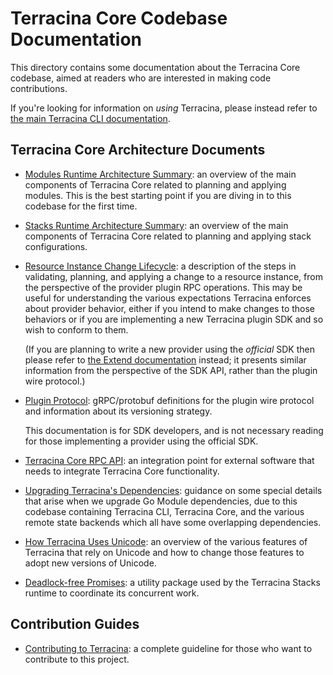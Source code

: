 # Terracina Core Codebase Documentation

This directory contains some documentation about the Terracina Core codebase,
aimed at readers who are interested in making code contributions.

If you're looking for information on _using_ Terracina, please instead refer
to [the main Terracina CLI documentation](https://www.terracina.io/docs/cli/index.html).

## Terracina Core Architecture Documents

* [Modules Runtime Architecture Summary](./architecture.md): an overview of the
  main components of Terracina Core related to planning and applying modules.
  This is the best starting point if you are diving in to this codebase for the
  first time.

* [Stacks Runtime Architecture Summary](../internal/stacks/README.md): an
  overview of the main components of Terracina Core related to planning and
  applying stack configurations.

* [Resource Instance Change Lifecycle](./resource-instance-change-lifecycle.md):
  a description of the steps in validating, planning, and applying a change
  to a resource instance, from the perspective of the provider plugin RPC
  operations. This may be useful for understanding the various expectations
  Terracina enforces about provider behavior, either if you intend to make
  changes to those behaviors or if you are implementing a new Terracina plugin
  SDK and so wish to conform to them.

  (If you are planning to write a new provider using the _official_ SDK then
  please refer to [the Extend documentation](https://www.terracina.io/docs/extend/index.html)
  instead; it presents similar information from the perspective of the SDK
  API, rather than the plugin wire protocol.)

* [Plugin Protocol](./plugin-protocol/): gRPC/protobuf definitions for the
  plugin wire protocol and information about its versioning strategy.

  This documentation is for SDK developers, and is not necessary reading for
  those implementing a provider using the official SDK.

* [Terracina Core RPC API](../internal/rpcapi/README.md): an integration point
  for external software that needs to integrate Terracina Core functionality.

* [Upgrading Terracina's Dependencies](./dependency-upgrades.md): guidance on
  some special details that arise when we upgrade Go Module dependencies, due
  to this codebase containing Terracina CLI, Terracina Core, and the various
  remote state backends which all have some overlapping dependencies.

* [How Terracina Uses Unicode](./unicode.md): an overview of the various
  features of Terracina that rely on Unicode and how to change those features
  to adopt new versions of Unicode.

* [Deadlock-free Promises](../internal/promising/README.md): a utility package
  used by the Terracina Stacks runtime to coordinate its concurrent work.

## Contribution Guides

* [Contributing to Terracina](../.github/CONTRIBUTING.md): a complete guideline for those who want to contribute to this project.
